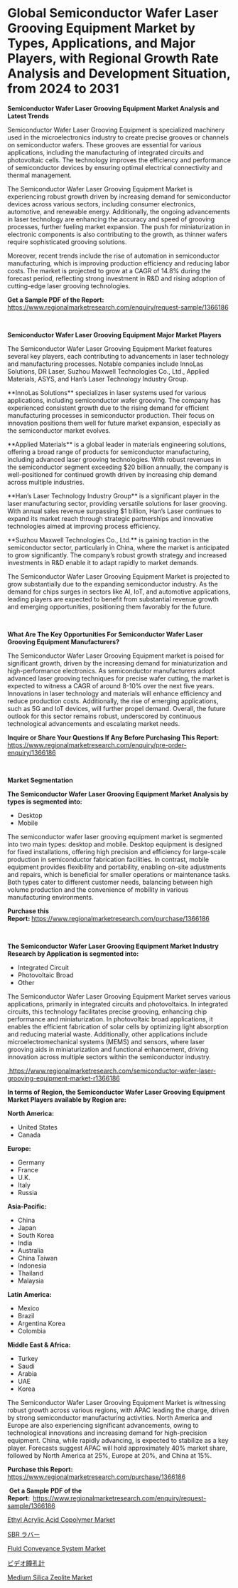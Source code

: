 <p><h1>Global Semiconductor Wafer Laser Grooving Equipment Market by Types, Applications, and Major Players, with Regional Growth Rate Analysis and Development Situation, from 2024 to 2031</h1></p><p><strong>Semiconductor Wafer Laser Grooving Equipment Market Analysis and Latest Trends</strong></p>
<p><p>Semiconductor Wafer Laser Grooving Equipment is specialized machinery used in the microelectronics industry to create precise grooves or channels on semiconductor wafers. These grooves are essential for various applications, including the manufacturing of integrated circuits and photovoltaic cells. The technology improves the efficiency and performance of semiconductor devices by ensuring optimal electrical connectivity and thermal management.</p><p>The Semiconductor Wafer Laser Grooving Equipment Market is experiencing robust growth driven by increasing demand for semiconductor devices across various sectors, including consumer electronics, automotive, and renewable energy. Additionally, the ongoing advancements in laser technology are enhancing the accuracy and speed of grooving processes, further fueling market expansion. The push for miniaturization in electronic components is also contributing to the growth, as thinner wafers require sophisticated grooving solutions.</p><p>Moreover, recent trends include the rise of automation in semiconductor manufacturing, which is improving production efficiency and reducing labor costs. The market is projected to grow at a CAGR of 14.8% during the forecast period, reflecting strong investment in R&D and rising adoption of cutting-edge laser grooving technologies.</p></p>
<p><strong>Get a Sample PDF of the Report:&nbsp;</strong> <a href="https://www.regionalmarketresearch.com/enquiry/request-sample/1366186">https://www.regionalmarketresearch.com/enquiry/request-sample/1366186</a></p>
<p>&nbsp;</p>
<p><strong>Semiconductor Wafer Laser Grooving Equipment Major Market Players</strong></p>
<p><p>The Semiconductor Wafer Laser Grooving Equipment Market features several key players, each contributing to advancements in laser technology and manufacturing processes. Notable companies include InnoLas Solutions, DR Laser, Suzhou Maxwell Technologies Co., Ltd., Applied Materials, ASYS, and Han’s Laser Technology Industry Group.</p><p>**InnoLas Solutions** specializes in laser systems used for various applications, including semiconductor wafer grooving. The company has experienced consistent growth due to the rising demand for efficient manufacturing processes in semiconductor production. Their focus on innovation positions them well for future market expansion, especially as the semiconductor market evolves.</p><p>**Applied Materials** is a global leader in materials engineering solutions, offering a broad range of products for semiconductor manufacturing, including advanced laser grooving technologies. With robust revenues in the semiconductor segment exceeding $20 billion annually, the company is well-positioned for continued growth driven by increasing chip demand across multiple industries.</p><p>**Han’s Laser Technology Industry Group** is a significant player in the laser manufacturing sector, providing versatile solutions for laser grooving. With annual sales revenue surpassing $1 billion, Han’s Laser continues to expand its market reach through strategic partnerships and innovative technologies aimed at improving process efficiency.</p><p>**Suzhou Maxwell Technologies Co., Ltd.** is gaining traction in the semiconductor sector, particularly in China, where the market is anticipated to grow significantly. The company’s robust growth strategy and increased investments in R&D enable it to adapt rapidly to market demands.</p><p>The Semiconductor Wafer Laser Grooving Equipment Market is projected to grow substantially due to the expanding semiconductor industry. As the demand for chips surges in sectors like AI, IoT, and automotive applications, leading players are expected to benefit from substantial revenue growth and emerging opportunities, positioning them favorably for the future.</p></p>
<p>&nbsp;</p>
<p><strong>What Are The Key Opportunities For Semiconductor Wafer Laser Grooving Equipment Manufacturers?</strong></p>
<p><p>The Semiconductor Wafer Laser Grooving Equipment market is poised for significant growth, driven by the increasing demand for miniaturization and high-performance electronics. As semiconductor manufacturers adopt advanced laser grooving techniques for precise wafer cutting, the market is expected to witness a CAGR of around 8-10% over the next five years. Innovations in laser technology and materials will enhance efficiency and reduce production costs. Additionally, the rise of emerging applications, such as 5G and IoT devices, will further propel demand. Overall, the future outlook for this sector remains robust, underscored by continuous technological advancements and escalating market needs.</p></p>
<p><strong>Inquire or Share Your Questions If Any Before Purchasing This Report:</strong> <a href="https://www.regionalmarketresearch.com/enquiry/pre-order-enquiry/1366186">https://www.regionalmarketresearch.com/enquiry/pre-order-enquiry/1366186</a></p>
<p>&nbsp;</p>
<p><strong>Market Segmentation</strong></p>
<p><strong>The Semiconductor Wafer Laser Grooving Equipment Market Analysis by types is segmented into:</strong></p>
<p><ul><li>Desktop</li><li>Mobile</li></ul></p>
<p><p>The semiconductor wafer laser grooving equipment market is segmented into two main types: desktop and mobile. Desktop equipment is designed for fixed installations, offering high precision and efficiency for large-scale production in semiconductor fabrication facilities. In contrast, mobile equipment provides flexibility and portability, enabling on-site adjustments and repairs, which is beneficial for smaller operations or maintenance tasks. Both types cater to different customer needs, balancing between high volume production and the convenience of mobility in various manufacturing environments.</p></p>
<p><strong>Purchase this Report:&nbsp;</strong><a href="https://www.regionalmarketresearch.com/purchase/1366186">https://www.regionalmarketresearch.com/purchase/1366186</a></p>
<p>&nbsp;</p>
<p><strong>The Semiconductor Wafer Laser Grooving Equipment Market Industry Research by Application is segmented into:</strong></p>
<p><ul><li>Integrated Circuit</li><li>Photovoltaic Broad</li><li>Other</li></ul></p>
<p><p>The Semiconductor Wafer Laser Grooving Equipment Market serves various applications, primarily in integrated circuits and photovoltaics. In integrated circuits, this technology facilitates precise grooving, enhancing chip performance and miniaturization. In photovoltaic broad applications, it enables the efficient fabrication of solar cells by optimizing light absorption and reducing material waste. Additionally, other applications include microelectromechanical systems (MEMS) and sensors, where laser grooving aids in miniaturization and functional enhancement, driving innovation across multiple sectors within the semiconductor industry.</p></p>
<p><a href="https://www.regionalmarketresearch.com/semiconductor-wafer-laser-grooving-equipment-market-r1366186">&nbsp;https://www.regionalmarketresearch.com/semiconductor-wafer-laser-grooving-equipment-market-r1366186</a></p>
<p><strong>In terms of Region, the Semiconductor Wafer Laser Grooving Equipment Market Players available by Region are:</strong></p>
<p>
    <p> <strong> North America: </strong>
        <ul>
            <li>United States</li>
            <li>Canada</li>
        </ul>
        </p> 
    <p> <strong> Europe: </strong>
        <ul>
            <li>Germany</li>
            <li>France</li>
            <li>U.K.</li>
            <li>Italy</li>
            <li>Russia</li>
        </ul>
        </p> 
    <p> <strong> Asia-Pacific: </strong>
        <ul>
            <li>China</li>
            <li>Japan</li>
            <li>South Korea</li>
            <li>India</li>
            <li>Australia</li>
            <li>China Taiwan</li>
            <li>Indonesia</li>
            <li>Thailand</li>
            <li>Malaysia</li>
        </ul>
        </p> 
    <p> <strong> Latin America: </strong>
        <ul>
            <li>Mexico</li>
            <li>Brazil</li>
            <li>Argentina Korea</li>
            <li>Colombia</li>
        </ul>
        </p> 
    <p> <strong> Middle East & Africa: </strong>
        <ul>
            <li>Turkey</li>
            <li>Saudi</li>
            <li>Arabia</li>
            <li>UAE</li>
            <li>Korea</li>
        </ul>
    </p>
    </p>
<p><p>The Semiconductor Wafer Laser Grooving Equipment Market is witnessing robust growth across various regions, with APAC leading the charge, driven by strong semiconductor manufacturing activities. North America and Europe are also experiencing significant advancements, owing to technological innovations and increasing demand for high-precision equipment. China, while rapidly advancing, is expected to stabilize as a key player. Forecasts suggest APAC will hold approximately 40% market share, followed by North America at 25%, Europe at 20%, and China at 15%.</p></p>
<p><strong>Purchase this Report: </strong><a href="https://www.regionalmarketresearch.com/purchase/1366186">https://www.regionalmarketresearch.com/purchase/1366186</a></p>
<p>&nbsp;<strong>Get a Sample PDF of the Report:&nbsp;&nbsp;</strong><a href="https://www.regionalmarketresearch.com/enquiry/request-sample/1366186">https://www.regionalmarketresearch.com/enquiry/request-sample/1366186</a></p>
<p><strong></strong></p>
<p><p><a href="https://issuu.com/reportprime-2/docs/ethyl-acrylic-acid-copolymer-market_2495188226c9fe">Ethyl Acrylic Acid Copolymer Market</a></p><p><a href="https://medium.com/@everettacocha978ryygf/2024%E5%B9%B4%E3%81%8B%E3%82%892031%E5%B9%B4%E3%81%BE%E3%81%A7%E3%81%AEsbr%E3%82%B4%E3%83%A0%E5%B8%82%E5%A0%B4%E3%81%AE%E6%88%90%E9%95%B7%E8%A6%8B%E9%80%9A%E3%81%97%E3%81%A8-%E7%94%A8%E9%80%94-%E5%9C%B0%E5%9F%9F%E3%81%AE%E8%A6%8B%E9%80%9A%E3%81%97-%E5%8F%8E%E7%9B%8A%E3%81%AB%E3%82%88%E3%82%8B%E5%B8%82%E5%A0%B4%E3%81%AE%E3%83%88%E3%83%AC%E3%83%B3%E3%83%89%E5%88%86%E6%9E%90%E3%81%AB%E3%81%8A%E3%81%84%E3%81%A6-%E5%B9%B4%E5%B9%B3%E5%9D%87%E6%88%90%E9%95%B7%E7%8E%87-cagr-%E3%81%AF8-1-%E3%81%A8%E4%BA%88%E6%B8%AC%E3%81%95%E3%82%8C%E3%81%A6%E3%81%84%E3%81%BE%E3%81%99-8bf4885cc2e9">SBR ラバー</a></p><p><a href="https://medium.com/@krystalatkinson35/global-fluid-conveyance-system-industry-analysis-share-growth-trends-and-forecast-2024-to-2031-8459aad1549d?postPublishedType=repub">Fluid Conveyance System Market</a></p><p><a href="https://medium.com/@everettacocha978ryygf/%E3%83%93%E3%83%87%E3%82%AA%E3%83%94%E3%83%A5%E3%83%94%E3%83%AD%E3%83%A1%E3%83%BC%E3%82%BF%E3%83%BC%E5%B8%82%E5%A0%B4%E3%81%AE%E3%82%B7%E3%82%A7%E3%82%A2-%E3%82%B5%E3%82%A4%E3%82%BA-%E3%83%88%E3%83%AC%E3%83%B3%E3%83%89-%E6%A5%AD%E7%95%8C%E5%88%86%E6%9E%90%E3%83%AC%E3%83%9D%E3%83%BC%E3%83%88-%E3%82%BF%E3%82%A4%E3%83%97%E5%88%A5-%E6%9C%80%E7%B5%82%E7%94%A8%E9%80%94%E5%88%A5-%E5%95%86%E6%A5%AD%E7%94%A8-%E6%B6%88%E8%B2%BB%E8%80%85%E5%90%91%E3%81%91-%E7%94%A3%E6%A5%AD%E7%94%A8-%E3%81%9D%E3%81%AE%E4%BB%96-%E5%9C%B0%E5%9F%9F%E5%88%A5-%E3%82%BB%E3%82%B0%E3%83%A1%E3%83%B3%E3%83%88%E4%BA%88%E6%B8%AC-2024%E5%B9%B4-2031%E5%B9%B4-b1be553f71c9?postPublishedType=repub">ビデオ瞳孔計</a></p><p><a href="https://medium.com/@krystalatkinson35/strategic-insights-into-global-medium-silica-zeolite-market-trends-2024-2031-covered-in-110-52f4e7e41300?postPublishedType=repub">Medium Silica Zeolite Market</a></p></p>